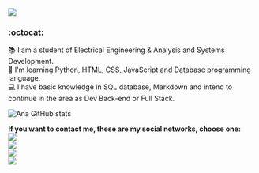 <img src="https://i.pinimg.com/originals/00/75/1c/00751c0daa502d5b506c4fb0502977ca.gif">

### <title> Hi, I'm Ana Bello! </title> :octocat:

:books: I am a student of Electrical Engineering & Analysis and Systems Development.<br/>
:seedling: I'm learning Python, HTML, CSS, JavaScript and Database programming language.<br/>
:computer: I have basic knowledge in SQL database, Markdown and intend to continue in the area as Dev Back-end or Full Stack. <br/>

![Ana GitHub stats](https://github-readme-stats.vercel.app/api?username=Anadalbello&bg_color=50,8A2BE2,FF1493&title_color=fff&text_color=fff)

**If you want to contact me, these are my social networks, choose one:**<br/>
[<img src="https://img.shields.io/badge/twitter-%231DA1F2.svg?&style=for-the-badge&logo=twitter&logoColor=white" />](https://twitter.com/beatriz_dal)<br/>
[<img src="https://img.shields.io/badge/linkedin-%230077B5.svg?&style=for-the-badge&logo=linkedin&logoColor=white" />](https://www.linkedin.com/in/ana-beatriz-orlando-dal-bello-36a821125/)<br/>
[<img src = "https://img.shields.io/badge/facebook-%231877F2.svg?&style=for-the-badge&logo=facebook&logoColor=white">](https://www.facebook.com/anabeatriz.orlandodalbello)<br/>
[<img src = "https://img.shields.io/badge/instagram-%23E4405F.svg?&style=for-the-badge&logo=instagram&logoColor=white">](https://www.instagram.com/anabeatriz.odb)<br/>
